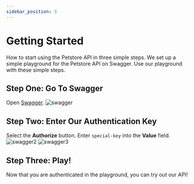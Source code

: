 ```yaml
---
sidebar_position: 3
---
```


# Getting Started

How to start using the Petstore API in three simple steps.
We set up a simple playground for the Petstore API on Swagger.
Use our playground with these simple steps.

## Step One: Go To Swagger

Open [Swagger](https://petstore.swagger.io/).
![swagger](/img/swagger.png)

## Step Two: Enter Our Authentication Key

Select the **Authorize** button. Enter `special-key` into the **Value** field.
![swagger2](/img/swagger2.png)
![swagger3](/img/swagger3.png)

## Step Three: Play!

Now that you are authenticated in the playground, you can try out our API!

